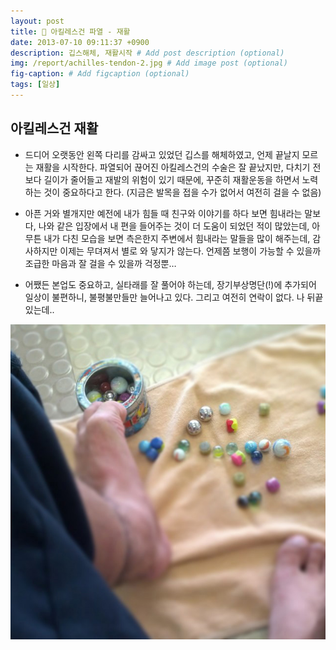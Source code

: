 ```yaml
---
layout: post
title: 💉 아킬레스건 파열 - 재활
date: 2013-07-10 09:11:37 +0900
description: 깁스해체, 재활시작 # Add post description (optional)
img: /report/achilles-tendon-2.jpg # Add image post (optional)
fig-caption: # Add figcaption (optional)
tags: [일상]
---
```

## 아킬레스건 재활
- 드디어 오랫동안 왼쪽 다리를 감싸고 있었던 깁스를 해체하였고, 언제 끝날지 모르는 재활을 시작한다. 파열되어 끊어진 아킬레스건의 수술은 잘 끝났지만, 다치기 전보다 길이가 줄어들고 재발의 위험이 있기 때문에, 꾸준히 재활운동을 하면서 노력하는 것이 중요하다고 한다. (지금은 발목을 접을 수가 없어서 여전히 걸을 수 없음)

- 아픈 거와 별개지만 예전에 내가 힘들 때 친구와 이야기를 하다 보면 힘내라는 말보다, 나와 같은 입장에서 내 편을 들어주는 것이 더 도움이 되었던 적이 많았는데, 아무튼 내가 다친 모습을 보면 측은한지 주변에서 힘내라는 말들을 많이 해주는데, 감사하지만 이제는 무뎌져서 별로 와 닿지가 않는다. 언제쯤 보행이 가능할 수 있을까 조급한 마음과 잘 걸을 수 있을까 걱정뿐…

- 어쨌든 본업도 중요하고, 실타래를 잘 풀어야 하는데, 장기부상명단(!)에 추가되어 일상이 불편하니, 불평불만들만 늘어나고 있다. 그리고 여전히 연락이 없다. 나 뒤끝 있는데..

![achilles-tendon-2.jpg](/img/in-post/achilles-tendon-2.jpg)
